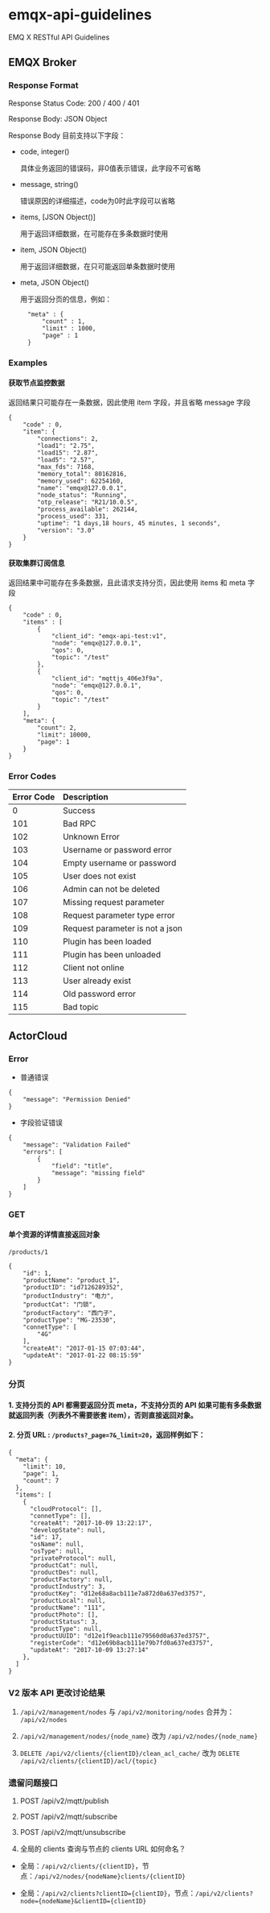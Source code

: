 # emqx-api-guidelines

EMQ X RESTful API Guidelines

## EMQX Broker

### Response Format

Response Status Code: 200 / 400 / 401

Response Body: JSON Object

Response Body 目前支持以下字段：

- code, integer()

  具体业务返回的错误码，非0值表示错误，此字段不可省略

- message, string()

  错误原因的详细描述，code为0时此字段可以省略
  
- items, [JSON Object()]

  用于返回详细数据，在可能存在多条数据时使用
  
- item, JSON Object()

  用于返回详细数据，在只可能返回单条数据时使用
  
- meta, JSON Object()

  用于返回分页的信息，例如：
  
  ```
  	"meta" : {
  		"count" : 1,
  		"limit" : 1000,
  		"page" : 1
  	}
  ```

### Examples

#### 获取节点监控数据

返回结果只可能存在一条数据，因此使用 item 字段，并且省略 message 字段

```
{
	"code" : 0,
	"item": {
		"connections": 2,
		"load1": "2.75",
		"load15": "2.87",
		"load5": "2.57",
		"max_fds": 7168,
		"memory_total": 80162816,
		"memory_used": 62254160,
		"name": "emqx@127.0.0.1",
		"node_status": "Running",
		"otp_release": "R21/10.0.5",
		"process_available": 262144,
		"process_used": 331,
		"uptime": "1 days,18 hours, 45 minutes, 1 seconds",
		"version": "3.0"
	}
}
```

#### 获取集群订阅信息

返回结果中可能存在多条数据，且此请求支持分页，因此使用 items 和 meta 字段

```
{
	"code" : 0,
	"items" : [
		{
			"client_id": "emqx-api-test:v1",
			"node": "emqx@127.0.0.1",
			"qos": 0,
			"topic": "/test"
		},
		{
			"client_id": "mqttjs_406e3f9a",
			"node": "emqx@127.0.0.1",
			"qos": 0,
			"topic": "/test"
		}
	],
	"meta": {
		"count": 2,
		"limit": 10000,
		"page": 1
	}
}
```
### Error Codes

| Error Code | Description                     |
| :--------- | :------------------------------ |
| 0          | Success                         |
| 101        | Bad RPC                         |
| 102        | Unknown Error                   |
| 103        | Username or password error      |
| 104        | Empty username or password      |
| 105        | User does not exist             |
| 106        | Admin can not be deleted        |
| 107        | Missing request parameter       |
| 108        | Request parameter type error    |
| 109        | Request parameter is not a json |
| 110        | Plugin has been loaded          |
| 111        | Plugin has been unloaded        |
| 112        | Client not online               |
| 113        | User already exist              |
| 114        | Old password error              |
| 115        | Bad topic                       |

## ActorCloud

### Error

- 普通错误

```
{
	"message": "Permission Denied"
}
```

- 字段验证错误

```
{
	"message": "Validation Failed"
	"errors": [
		{
			"field": "title",
			"message": "missing field"
		}
	]
}
```


### GET

#### 单个资源的详情直接返回对象

`/products/1`

```
{
    "id": 1,
    "productName": "product_1",
    "productID": "id7126289352",
    "productIndustry": "电力",
    "productCat": "门锁",
    "productFactory": "西门子",
    "productType": "MG-23530",
    "connetType": [
        "4G"
    ],
    "createAt": "2017-01-15 07:03:44",
    "updateAt": "2017-01-22 08:15:59"
}
```

### 分页

#### 1. 支持分页的 API 都需要返回分页 meta，不支持分页的 API 如果可能有多条数据就返回列表（列表外不需要嵌套 item），否则直接返回对象。

#### 2. 分页 URL : `/products?_page=7&_limit=20`，返回样例如下：

```
{
  "meta": {
    "limit": 10, 
    "page": 1, 
    "count": 7
  }, 
  "items": [
    {
      "cloudProtocol": [], 
      "connetType": [], 
      "createAt": "2017-10-09 13:22:17", 
      "developState": null, 
      "id": 17, 
      "osName": null, 
      "osType": null, 
      "privateProtocol": null, 
      "productCat": null, 
      "productDes": null, 
      "productFactory": null, 
      "productIndustry": 3, 
      "productKey": "d12e68a8acb111e7a872d0a637ed3757", 
      "productLocal": null, 
      "productName": "111", 
      "productPhoto": [], 
      "productStatus": 3, 
      "productType": null, 
      "productUUID": "d12e1f9eacb111e79560d0a637ed3757", 
      "registerCode": "d12e69b8acb111e79b7fd0a637ed3757", 
      "updateAt": "2017-10-09 13:27:14"
    }, 
  ]
}
```

### V2 版本 API 更改讨论结果

1. `/api/v2/management/nodes` 与 `/api/v2/monitoring/nodes` 合并为： `/api/v2/nodes`

2. `/api/v2/management/nodes/{node_name}` 改为 `/api/v2/nodes/{node_name}`

3. `DELETE /api/v2/clients/{clientID}/clean_acl_cache/` 改为 `DELETE /api/v2/clients/{clientID}/acl/{topic}`


### 遗留问题接口

1. POST /api/v2/mqtt/publish

2. POST /api/v2/mqtt/subscribe

3. POST /api/v2/mqtt/unsubscribe

4. 全局的 clients 查询与节点的 clients URL 如何命名？

- 全局：`/api/v2/clients/{clientID}`，节点：`/api/v2/nodes/{nodeName}clients/{clientID}`

- 全局：`/api/v2/clients?clientID={clientID}`，节点：`/api/v2/clients?node={nodeName}&clientID={clientID}`



	
	
	